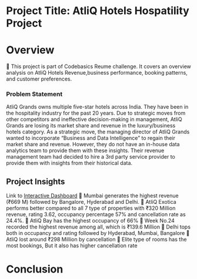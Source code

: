 # Project Title: AtliQ Hotels Hospatility Project
# Overview
📌 This project is part of Codebasics Reume challenge. It covers an overview analysis on AtliQ Hotels Revenue,business performance, booking patterns, and customer preferences.

<h3>Problem Statement</h3>
AtliQ Grands owns multiple five-star hotels across India. They have been in the hospitality industry for the past 20 years. 
Due to strategic moves from other competitors and ineffective decision-making in management, AtliQ Grands are losing its market share and revenue in the luxury/business hotels category. 
As a strategic move, the managing director of AtliQ Grands wanted to incorporate “Business and Data Intelligence” to regain their market share and revenue. However, they do not have an in-house data analytics team to provide them with these insights.
Their revenue management team had decided to hire a 3rd party service provider to provide them with insights from their historical data.




<h2> Project Insights</h2>

Link to [Interactive Dashboard](https://app.powerbi.com/reportEmbed?reportId=8160d46f-7e78-4255-bc31-2ec9f51a2b1d&autoAuth=true&ctid=3dbeb4bf-282a-4b09-ab14-66ee52e39cd2)
📌 Mumbai generates the highest revenue (₹669 M) followed by Bangalore, Hyderabad and Delhi.
📌 AtliQ Exotica performs better compared to all 7 type of properties with ₹320 Million revenue, rating 3.62, occupancy percentage 
    57% and cancellation rate as 24.4%.
📌 AtliQ Bay has the highest occupancy of 66%
📌 Week No.24 recorded the highest revenue among all, which is ₹139.6 Million
📌 Delhi tops both in occupancy and rating followed by Hyderabad, Mumbai, Bangalore
📌 AtliQ lost around ₹298 Million by cancellation
📌 Elite type of rooms has the most bookings, But it also has higher cancellation rate 


# Conclusion
